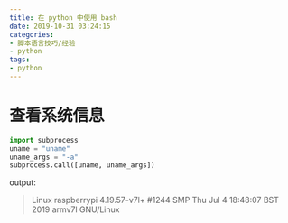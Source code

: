 ```yaml
---
title: 在 python 中使用 bash
date: 2019-10-31 03:24:15
categories:
- 脚本语言技巧/经验
- python
tags:
- python
---
```


# 查看系统信息 

```py
import subprocess
uname = "uname"
uname_args = "-a"
subprocess.call([uname, uname_args])
```

output:

> Linux raspberrypi 4.19.57-v7l+ #1244 SMP Thu Jul 4 18:48:07 BST 2019 armv7l GNU/Linux

